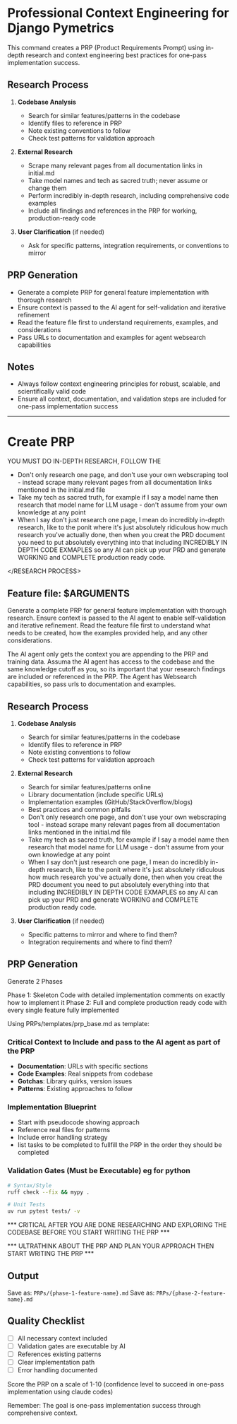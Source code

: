 # Professional Context Engineering for Django Pymetrics

This command creates a PRP (Product Requirements Prompt) using in-depth research and context engineering best practices for one-pass implementation success.

## Research Process
1. **Codebase Analysis**
   - Search for similar features/patterns in the codebase
   - Identify files to reference in PRP
   - Note existing conventions to follow
   - Check test patterns for validation approach

2. **External Research**
   - Scrape many relevant pages from all documentation links in initial.md
   - Take model names and tech as sacred truth; never assume or change them
   - Perform incredibly in-depth research, including comprehensive code examples
   - Include all findings and references in the PRP for working, production-ready code

3. **User Clarification** (if needed)
   - Ask for specific patterns, integration requirements, or conventions to mirror

## PRP Generation
- Generate a complete PRP for general feature implementation with thorough research
- Ensure context is passed to the AI agent for self-validation and iterative refinement
- Read the feature file first to understand requirements, examples, and considerations
- Pass URLs to documentation and examples for agent websearch capabilities

## Notes
- Always follow context engineering principles for robust, scalable, and scientifically valid code
- Ensure all context, documentation, and validation steps are included for one-pass implementation success

---

# Create PRP

YOU MUST DO IN-DEPTH RESEARCH, FOLLOW THE <RESEARCH PROCESS>

<RESEARCH PROCESS>

   - Don't only research one page, and don't use your own webscraping tool - instead scrape many relevant pages from all documentation links mentioned in the initial.md file
   - Take my tech as sacred truth, for example if I say a model name then research that model name for LLM usage - don't assume from your own knowledge at any point
   - When I say don't just research one page, I mean do incredibly in-depth research, like to the ponit where it's just absolutely ridiculous how much research you've actually done, then when you creat the PRD document you need to put absolutely everything into that including INCREDIBLY IN DEPTH CODE EXMAPLES so any AI can pick up your PRD and generate WORKING and COMPLETE production ready code.

</RESEARCH PROCESS>

## Feature file: $ARGUMENTS

Generate a complete PRP for general feature implementation with thorough research. Ensure context is passed to the AI agent to enable self-validation and iterative refinement. Read the feature file first to understand what needs to be created, how the examples provided help, and any other considerations.

The AI agent only gets the context you are appending to the PRP and training data. Assuma the AI agent has access to the codebase and the same knowledge cutoff as you, so its important that your research findings are included or referenced in the PRP. The Agent has Websearch capabilities, so pass urls to documentation and examples.

## Research Process

1. **Codebase Analysis**
   - Search for similar features/patterns in the codebase
   - Identify files to reference in PRP
   - Note existing conventions to follow
   - Check test patterns for validation approach

2. **External Research**
   - Search for similar features/patterns online
   - Library documentation (include specific URLs)
   - Implementation examples (GitHub/StackOverflow/blogs)
   - Best practices and common pitfalls
   - Don't only research one page, and don't use your own webscraping tool - instead scrape many relevant pages from all documentation links mentioned in the initial.md file
   - Take my tech as sacred truth, for example if I say a model name then research that model name for LLM usage - don't assume from your own knowledge at any point
   - When I say don't just research one page, I mean do incredibly in-depth research, like to the ponit where it's just absolutely ridiculous how much research you've actually done, then when you creat the PRD document you need to put absolutely everything into that including INCREDIBLY IN DEPTH CODE EXMAPLES so any AI can pick up your PRD and generate WORKING and COMPLETE production ready code.

3. **User Clarification** (if needed)
   - Specific patterns to mirror and where to find them?
   - Integration requirements and where to find them?

## PRP Generation

Generate 2 Phases

Phase 1: Skeleton Code with detailed implementation comments on exactly how to implement it
Phase 2: Full and complete production ready code with every single feature fully implemented

Using PRPs/templates/prp_base.md as template:

### Critical Context to Include and pass to the AI agent as part of the PRP
- **Documentation**: URLs with specific sections
- **Code Examples**: Real snippets from codebase
- **Gotchas**: Library quirks, version issues
- **Patterns**: Existing approaches to follow

### Implementation Blueprint
- Start with pseudocode showing approach
- Reference real files for patterns
- Include error handling strategy
- list tasks to be completed to fullfill the PRP in the order they should be completed

### Validation Gates (Must be Executable) eg for python
```bash
# Syntax/Style
ruff check --fix && mypy .

# Unit Tests
uv run pytest tests/ -v

```

*** CRITICAL AFTER YOU ARE DONE RESEARCHING AND EXPLORING THE CODEBASE BEFORE YOU START WRITING THE PRP ***

*** ULTRATHINK ABOUT THE PRP AND PLAN YOUR APPROACH THEN START WRITING THE PRP ***

## Output
Save as: `PRPs/{phase-1-feature-name}.md`
Save as: `PRPs/{phase-2-feature-name}.md`

## Quality Checklist
- [ ] All necessary context included
- [ ] Validation gates are executable by AI
- [ ] References existing patterns
- [ ] Clear implementation path
- [ ] Error handling documented

Score the PRP on a scale of 1-10 (confidence level to succeed in one-pass implementation using claude codes)

Remember: The goal is one-pass implementation success through comprehensive context.